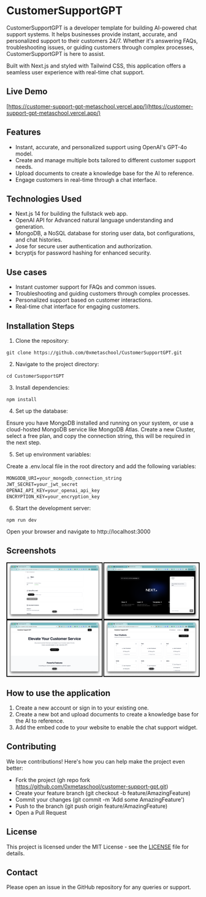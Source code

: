 # CustomerSupportGPT
CustomerSupportGPT is a developer template for building AI-powered chat support systems. It helps businesses provide instant, accurate, and personalized support to their customers 24/7. Whether it's answering FAQs, troubleshooting issues, or guiding customers through complex processes, CustomerSupportGPT is here to assist.

Built with Next.js and styled with Tailwind CSS, this application offers a seamless user experience with real-time chat support.

## Live Demo

[https://customer-support-gpt-metaschool.vercel.app/](https://customer-support-gpt-metaschool.vercel.app/)

## Features

- Instant, accurate, and personalized support using OpenAI's GPT-4o model.
- Create and manage multiple bots tailored to different customer support needs.
- Upload documents to create a knowledge base for the AI to reference.
- Engage customers in real-time through a chat interface.

## Technologies Used

- Next.js 14 for building the fullstack web app.
- OpenAI API for Advanced natural language understanding and generation.
- MongoDB, a NoSQL database for storing user data, bot configurations, and chat histories.
- Jose for secure user authentication and authorization.
- bcryptjs for password hashing for enhanced security.

## Use cases

- Instant customer support for FAQs and common issues.
- Troubleshooting and guiding customers through complex processes.
- Personalized support based on customer interactions.
- Real-time chat interface for engaging customers.

## Installation Steps

1. Clone the repository:

```
git clone https://github.com/0xmetaschool/CustomerSupportGPT.git
```

2. Navigate to the project directory:

```
cd CustomerSupportGPT
```

3. Install dependencies:

```
npm install
```

4. Set up the database:

Ensure you have MongoDB installed and running on your system, or use a cloud-hosted MongoDB service like MongoDB Atlas. Create a new Cluster, select a free plan, and copy the connection string, this will be required in the next step.

5. Set up environment variables:

Create a .env.local file in the root directory and add the following variables:
```
MONGODB_URI=your_mongodb_connection_string
JWT_SECRET=your_jwt_secret  
OPENAI_API_KEY=your_openai_api_key
ENCRYPTION_KEY=your_encryption_key
```

6. Start the development server:

```
npm run dev
```

Open your browser and navigate to http://localhost:3000

## Screenshots

<div style="display: flex; justify-content: space-between;">
  <img src="https://github.com/0xmetaschool/CustomerSupportGPT/blob/main/screenshots/customer-support-gpt-template-dashboard.png?raw=true" alt="CustomerSupport GPT Template Dashboard screenshot" style="width: 49%; border: 2px solid black;" />
  <img src="https://github.com/0xmetaschool/CustomerSupportGPT/blob/main/screenshots/customer-support-gpt-template-demo.png?raw=true" alt="CustomerSupport GPT Template Demo screenshot" style="width: 49%; border: 2px solid black;"/>

</div>

<div style="display: flex; justify-content: space-between;">
  <img src="https://github.com/0xmetaschool/CustomerSupportGPT/blob/main/screenshots/customer-support-gpt-template-home.png?raw=true" alt="CustomerSupport GPT Template Homepage screenshot" style="width: 49%; border: 2px solid black;"/>
  <img src="https://github.com/0xmetaschool/CustomerSupportGPT/blob/main/screenshots/customer-support-gpt-template-manage-bot.png?raw=true?raw=true" alt="CustomerSupport GPT Template Manage Bot screenshot" style="width: 49%; border: 2px solid black;" />
</div>

## How to use the application

1. Create a new account or sign in to your existing one.
2. Create a new bot and upload documents to create a knowledge base for the AI to reference.
3. Add the embed code to your website to enable the chat support widget.

## Contributing

We love contributions! Here's how you can help make the project even better:

- Fork the project (gh repo fork https://github.com/0xmetaschool/customer-support-gpt.git)
- Create your feature branch (git checkout -b feature/AmazingFeature)
- Commit your changes (git commit -m 'Add some AmazingFeature')
- Push to the branch (git push origin feature/AmazingFeature)
- Open a Pull Request

## License

This project is licensed under the MIT License - see the [LICENSE](LICENSE) file for details.


## Contact
Please open an issue in the GitHub repository for any queries or support.
